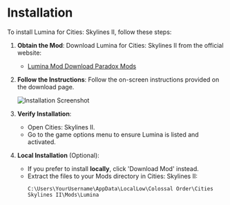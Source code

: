 # Installation

To install Lumina for Cities: Skylines II, follow these steps:

1. **Obtain the Mod**: Download Lumina for Cities: Skylines II from the official website:
   - [Lumina Mod Download Paradox Mods](https://mods.paradoxplaza.com/mods/75251/Windows)

2. **Follow the Instructions**: Follow the on-screen instructions provided on the download page.

   ![Installation Screenshot](https://i.imgur.com/xdR7oYi.png)

3. **Verify Installation**:
   - Open Cities: Skylines II.
   - Go to the game options menu to ensure Lumina is listed and activated.

4. **Local Installation** (Optional):
   - If you prefer to install **locally**, click 'Download Mod' instead.
   - Extract the files to your Mods directory in Cities: Skylines II:
     ```
     C:\Users\YourUsername\AppData\LocalLow\Colossal Order\Cities Skylines II\Mods\Lumina
     ```
